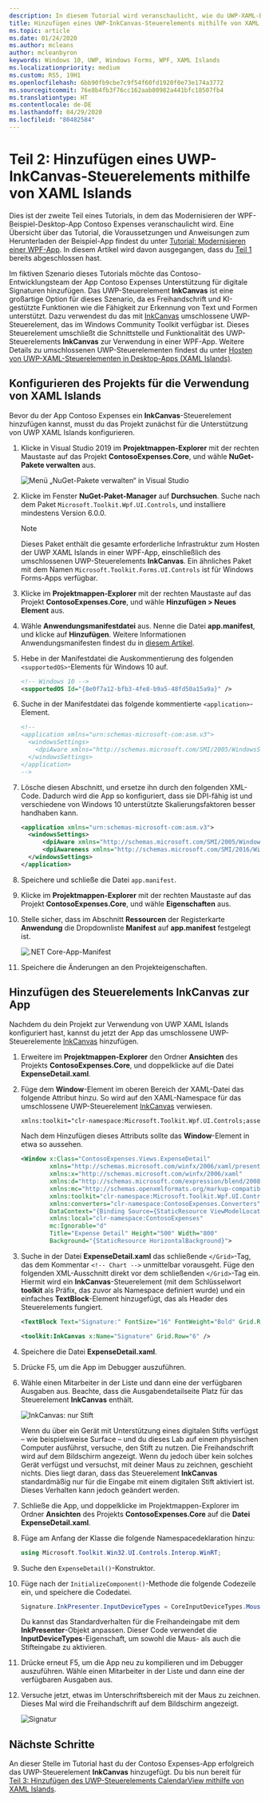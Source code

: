 ```yaml
---
description: In diesem Tutorial wird veranschaulicht, wie du UWP-XAML-Benutzeroberflächen hinzufügst, MSIX-Pakete erstellst und weitere moderne Komponenten in deine WPF-App integrierst.
title: Hinzufügen eines UWP-InkCanvas-Steuerelements mithilfe von XAML Islands
ms.topic: article
ms.date: 01/24/2020
ms.author: mcleans
author: mcleanbyron
keywords: Windows 10, UWP, Windows Forms, WPF, XAML Islands
ms.localizationpriority: medium
ms.custom: RS5, 19H1
ms.openlocfilehash: 6bb90fb9cbe7c9f54f60fd1920f0e73e174a3772
ms.sourcegitcommit: 76e8b4fb3f76cc162aab80982a441bfc18507fb4
ms.translationtype: HT
ms.contentlocale: de-DE
ms.lasthandoff: 04/29/2020
ms.locfileid: "80482584"
---
```

# <a name="part-2-add-a-uwp-inkcanvas-control-using-xaml-islands"></a>Teil 2: Hinzufügen eines UWP-InkCanvas-Steuerelements mithilfe von XAML Islands

Dies ist der zweite Teil eines Tutorials, in dem das Modernisieren der WPF-Beispiel-Desktop-App Contoso Expenses veranschaulicht wird. Eine Übersicht über das Tutorial, die Voraussetzungen und Anweisungen zum Herunterladen der Beispiel-App findest du unter [Tutorial: Modernisieren einer WPF-App](modernize-wpf-tutorial.md). In diesem Artikel wird davon ausgegangen, dass du [Teil 1](modernize-wpf-tutorial-1.md) bereits abgeschlossen hast.

Im fiktiven Szenario dieses Tutorials möchte das Contoso-Entwicklungsteam der App Contoso Expenses Unterstützung für digitale Signaturen hinzufügen. Das UWP-Steuerelement **InkCanvas** ist eine großartige Option für dieses Szenario, da es Freihandschrift und KI-gestützte Funktionen wie die Fähigkeit zur Erkennung von Text und Formen unterstützt. Dazu verwendest du das mit [InkCanvas](https://docs.microsoft.com/windows/communitytoolkit/controls/wpf-winforms/inkcanvas) umschlossene UWP-Steuerelement, das im Windows Community Toolkit verfügbar ist. Dieses Steuerelement umschließt die Schnittstelle und Funktionalität des UWP-Steuerelements **InkCanvas** zur Verwendung in einer WPF-App. Weitere Details zu umschlossenen UWP-Steuerelementen findest du unter [Hosten von UWP-XAML-Steuerelementen in Desktop-Apps (XAML Islands)](xaml-islands.md).

## <a name="configure-the-project-to-use-xaml-islands"></a>Konfigurieren des Projekts für die Verwendung von XAML Islands

Bevor du der App Contoso Expenses ein **InkCanvas**-Steuerelement hinzufügen kannst, musst du das Projekt zunächst für die Unterstützung von UWP XAML Islands konfigurieren.

1. Klicke in Visual Studio 2019 im **Projektmappen-Explorer** mit der rechten Maustaste auf das Projekt **ContosoExpenses.Core**, und wähle **NuGet-Pakete verwalten** aus.

    ![Menü „NuGet-Pakete verwalten“ in Visual Studio](images/wpf-modernize-tutorial//ManageNuGetPackages.png)

2. Klicke im Fenster **NuGet-Paket-Manager** auf **Durchsuchen**. Suche nach dem Paket `Microsoft.Toolkit.Wpf.UI.Controls`, und installiere mindestens Version 6.0.0.

    > [!NOTE]
    > Dieses Paket enthält die gesamte erforderliche Infrastruktur zum Hosten der UWP XAML Islands in einer WPF-App, einschließlich des umschlossenen UWP-Steuerelements **InkCanvas**. Ein ähnliches Paket mit dem Namen `Microsoft.Toolkit.Forms.UI.Controls` ist für Windows Forms-Apps verfügbar.

3. Klicke im **Projektmappen-Explorer** mit der rechten Maustaste auf das Projekt **ContosoExpenses.Core**, und wähle **Hinzufügen > Neues Element** aus.

4. Wähle **Anwendungsmanifestdatei** aus. Nenne die Datei **app.manifest**, und klicke auf **Hinzufügen**. Weitere Informationen Anwendungsmanifesten findest du in [diesem Artikel](https://docs.microsoft.com/windows/desktop/SbsCs/application-manifests).

5. Hebe in der Manifestdatei die Auskommentierung des folgenden `<supportedOS>`-Elements für Windows 10 auf.

    ```xml
    <!-- Windows 10 -->
    <supportedOS Id="{8e0f7a12-bfb3-4fe8-b9a5-48fd50a15a9a}" />
    ```

6. Suche in der Manifestdatei das folgende kommentierte `<application>`-Element.

    ```xml
    <!--
    <application xmlns="urn:schemas-microsoft-com:asm.v3">
      <windowsSettings>
        <dpiAware xmlns="http://schemas.microsoft.com/SMI/2005/WindowsSettings">true</dpiAware>
      </windowsSettings>
    </application>
    -->
    ```

7. Lösche diesen Abschnitt, und ersetze ihn durch den folgenden XML-Code. Dadurch wird die App so konfiguriert, dass sie DPI-fähig ist und verschiedene von Windows 10 unterstützte Skalierungsfaktoren besser handhaben kann.

    ```xml
    <application xmlns="urn:schemas-microsoft-com:asm.v3">
      <windowsSettings>
          <dpiAware xmlns="http://schemas.microsoft.com/SMI/2005/WindowsSettings">true/PM</dpiAware>
          <dpiAwareness xmlns="http://schemas.microsoft.com/SMI/2016/WindowsSettings">PerMonitorV2, PerMonitor</dpiAwareness>
      </windowsSettings>
    </application>
    ```

8. Speichere und schließe die Datei `app.manifest`.

9. Klicke im **Projektmappen-Explorer** mit der rechten Maustaste auf das Projekt **ContosoExpenses.Core**, und wähle **Eigenschaften** aus.

10. Stelle sicher, dass im Abschnitt **Ressourcen** der Registerkarte **Anwendung** die Dropdownliste **Manifest** auf **app.manifest** festgelegt ist.

    ![.NET Core-App-Manifest](images/wpf-modernize-tutorial/NetCoreAppManifest.png)

11. Speichere die Änderungen an den Projekteigenschaften.

## <a name="add-an-inkcanvas-control-to-the-app"></a>Hinzufügen des Steuerelements InkCanvas zur App

Nachdem du dein Projekt zur Verwendung von UWP XAML Islands konfiguriert hast, kannst du jetzt der App das umschlossene UWP-Steuerelemente [InkCanvas](https://docs.microsoft.com/windows/communitytoolkit/controls/wpf-winforms/inkcanvas) hinzufügen.

1. Erweitere im **Projektmappen-Explorer** den Ordner **Ansichten** des Projekts **ContosoExpenses.Core**, und doppelklicke auf die Datei **ExpenseDetail.xaml**.

2. Füge dem **Window**-Element im oberen Bereich der XAML-Datei das folgende Attribut hinzu. So wird auf den XAML-Namespace für das umschlossene UWP-Steuerelement [InkCanvas](https://docs.microsoft.com/windows/communitytoolkit/controls/wpf-winforms/inkcanvas) verwiesen.

    ```xml
    xmlns:toolkit="clr-namespace:Microsoft.Toolkit.Wpf.UI.Controls;assembly=Microsoft.Toolkit.Wpf.UI.Controls"
    ```

    Nach dem Hinzufügen dieses Attributs sollte das **Window**-Element in etwa so aussehen.

    ```xml
    <Window x:Class="ContosoExpenses.Views.ExpenseDetail"
            xmlns="http://schemas.microsoft.com/winfx/2006/xaml/presentation"
            xmlns:x="http://schemas.microsoft.com/winfx/2006/xaml"
            xmlns:d="http://schemas.microsoft.com/expression/blend/2008"
            xmlns:mc="http://schemas.openxmlformats.org/markup-compatibility/2006"
            xmlns:toolkit="clr-namespace:Microsoft.Toolkit.Wpf.UI.Controls;assembly=Microsoft.Toolkit.Wpf.UI.Controls"
            xmlns:converters="clr-namespace:ContosoExpenses.Converters"
            DataContext="{Binding Source={StaticResource ViewModelLocator}, Path=ExpensesDetailViewModel}"
            xmlns:local="clr-namespace:ContosoExpenses"
            mc:Ignorable="d"
            Title="Expense Detail" Height="500" Width="800"
            Background="{StaticResource HorizontalBackground}">
    ```

4. Suche in der Datei **ExpenseDetail.xaml** das schließende `</Grid>`-Tag, das dem Kommentar `<!-- Chart -->` unmittelbar vorausgeht. Füge den folgenden XML-Ausschnitt direkt vor dem schließenden `</Grid>`-Tag ein. Hiermit wird ein **InkCanvas**-Steuerelement (mit dem Schlüsselwort **toolkit** als Präfix, das zuvor als Namespace definiert wurde) und ein einfaches **TextBlock**-Element hinzugefügt, das als Header des Steuerelements fungiert.

    ```xml
    <TextBlock Text="Signature:" FontSize="16" FontWeight="Bold" Grid.Row="5" />

    <toolkit:InkCanvas x:Name="Signature" Grid.Row="6" />
    ```

5. Speichere die Datei **ExpenseDetail.xaml**.

6. Drücke F5, um die App im Debugger auszuführen.

7. Wähle einen Mitarbeiter in der Liste und dann eine der verfügbaren Ausgaben aus. Beachte, dass die Ausgabendetailseite Platz für das Steuerelement **InkCanvas** enthält.

    ![InkCanvas: nur Stift](images/wpf-modernize-tutorial/InkCanvasPenOnly.png)

    Wenn du über ein Gerät mit Unterstützung eines digitalen Stifts verfügst – wie beispielsweise Surface – und du dieses Lab auf einem physischen Computer ausführst, versuche, den Stift zu nutzen. Die Freihandschrift wird auf dem Bildschirm angezeigt. Wenn du jedoch über kein solches Gerät verfügst und versuchst, mit deiner Maus zu zeichnen, geschieht nichts. Dies liegt daran, dass das Steuerelement **InkCanvas** standardmäßig nur für die Eingabe mit einem digitalen Stift aktiviert ist. Dieses Verhalten kann jedoch geändert werden.

8. Schließe die App, und doppelklicke im Projektmappen-Explorer im Ordner **Ansichten** des Projekts **ContosoExpenses.Core** auf die **Datei ExpenseDetail.xaml**.

9. Füge am Anfang der Klasse die folgende Namespacedeklaration hinzu:

    ```csharp
    using Microsoft.Toolkit.Win32.UI.Controls.Interop.WinRT;
    ```

10. Suche den `ExpenseDetail()`-Konstruktor.

11. Füge nach der `InitializeComponent()`-Methode die folgende Codezeile ein, und speichere die Codedatei.

    ```csharp
    Signature.InkPresenter.InputDeviceTypes = CoreInputDeviceTypes.Mouse | CoreInputDeviceTypes.Pen;
    ```

    Du kannst das Standardverhalten für die Freihandeingabe mit dem **InkPresenter**-Objekt anpassen. Dieser Code verwendet die **InputDeviceTypes**-Eigenschaft, um sowohl die Maus- als auch die Stifteingabe zu aktivieren.

12. Drücke erneut F5, um die App neu zu kompilieren und im Debugger auszuführen. Wähle einen Mitarbeiter in der Liste und dann eine der verfügbaren Ausgaben aus.

13. Versuche jetzt, etwas im Unterschriftsbereich mit der Maus zu zeichnen. Dieses Mal wird die Freihandschrift auf dem Bildschirm angezeigt.

    ![Signatur](images/wpf-modernize-tutorial/Signature.png)

## <a name="next-steps"></a>Nächste Schritte

An dieser Stelle im Tutorial hast du der Contoso Expenses-App erfolgreich das UWP-Steuerelement **InkCanvas** hinzugefügt. Du bis nun bereit für [Teil 3: Hinzufügen des UWP-Steuerelements CalendarView mithilfe von XAML Islands](modernize-wpf-tutorial-3.md).
